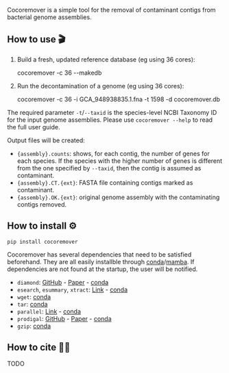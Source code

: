 Cocoremover is a simple tool for the removal of contaminant contigs from bacterial genome assemblies. 

## How to use 🎬

1. Build a fresh, updated reference database (eg using 36 cores):

    cocoremover -c 36 --makedb
    
2. Run the decontamination of a genome (eg using 36 cores):

    cocoremover -c 36 -i GCA_948938835.1.fna -t 1598 -d cocoremover.db
    
The required parameter `-t`/`--taxid` is the species-level NCBI Taxonomy ID for the input genome assemblies. Please use `cocoremover --help` to read the full user guide. 

Output files will be created: 

* `{assembly}.counts`: shows, for each contig, the number of genes for each species. If the species with the higher number of genes is different from the one specified by `--taxid`, then the contig is assumed as contaminant. 
* `{assembly}.CT.{ext}`: FASTA file containing contigs marked as contaminant.
* `{assembly}.OK.{ext}`: original genome assembly with the contaminating contigs removed.


## How to install ⚙️

    pip install cocoremover
    
Cocoremover has several dependencies that need to be satisfied beforehand. They are all easily installble through [conda](https://www.anaconda.com/docs/getting-started/miniconda/main)/[mamba](https://mamba.readthedocs.io/en/latest/). If dependencies are not found at the startup, the user will be notified.

* `diamond`: [GitHub](https://github.com/bbuchfink/diamond) - [Paper](https://doi.org/10.1038/s41592-021-01101-x) - [conda](https://anaconda.org/bioconda/diamond)
* `esearch`, `esummary`, `xtract`: [Link](https://www.ncbi.nlm.nih.gov/books/NBK179288/) - [conda](https://anaconda.org/bioconda/entrez-direct)
* `wget`: [conda](https://anaconda.org/conda-forge/wget) 
* `tar`: [conda](https://anaconda.org/conda-forge/tar)
* `parallel`: [Link](https://www.gnu.org/software/parallel/) - [conda](https://anaconda.org/conda-forge/parallel)
* `prodigal`: [GitHub](https://github.com/hyattpd/Prodigal) - [Paper](https://doi.org/10.1186/1471-2105-11-119) - [conda](https://anaconda.org/bioconda/prodigal)
* `gzip`: [conda](https://anaconda.org/conda-forge/gzip)


## How to cite ✍🏼

TODO